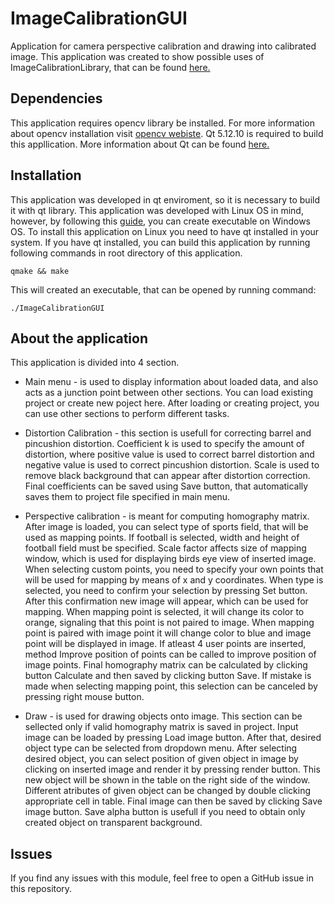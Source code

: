 # ImageCalibrationGUI
Application for camera perspective calibration and drawing into calibrated image. This application was created to show possible uses of ImageCalibrationLibrary, that can be found [here.](https://github.com/richardfous/ImageCalibrationLibrary)

## Dependencies
This application requires opencv library be installed. For more information about opencv installation visit [opencv webiste](https://opencv.org).
Qt 5.12.10 is required to build this appllication. More information about Qt can be found [here.](https://doc.qt.io/qt-5/build-sources.html)

## Installation
This application was developed in qt enviroment, so it is necessary to build it with qt library. This application was developed with Linux OS in mind, however, by following this [guide](https://wiki.qt.io/Build_Standalone_Qt_Application_for_Windows), you can create executable on Windows OS. To install this application on Linux you need to have qt installed in your system. If you have qt installed, you can build this application by running following commands in root directory of this application. 
```
qmake && make
```
This will created an executable, that can be opened by running command:
```
./ImageCalibrationGUI
```

## About the application
This application is divided into 4 section.
* Main menu - is used to display information about loaded data, and also acts as a junction point between other sections. You can load existing project or create new poject here. After loading or creating project, you can use other sections to perform different tasks.

* Distortion Calibration - this section is usefull for correcting barrel and pincushion distortion. Coefficient k is used to specify the amount of distortion, where positive value is used to correct barrel distortion and negative value is used to correct pincushion distortion. Scale is used to remove black background that can appear after distortion correction. Final coefficients can be saved using Save button, that automatically saves them to project file specified in main menu.

* Perspective calibration - is meant for computing homography matrix. After image is loaded, you can select type of sports field, that will be used as mapping points. If football is selected, width and height of football field must be specified. Scale factor affects size of mapping window, which is used for displaying birds eye view of inserted image. When selecting custom points, you need to specify your own points that will be used for mapping by means of x and y coordinates. When type is selected, you need to confirm your selection by pressing Set button. After this confirmation new image will appear, which can be used for mapping. When mapping point is selected, it will change its color to orange, signaling that this point is not paired to image. When mapping point is paired with image point it will change color to blue and image point will be displayed in image. If atleast 4 user points are inserted, method Improve position of points can be called to improve position of image points. Final homography matrix can be calculated by clicking button Calculate and then saved by clicking button Save. If mistake is made when selecting mapping point, this selection can be canceled by pressing right mouse button. 

* Draw - is used for drawing objects onto image. This section can be sellected only if valid homography matrix is saved in project. Input image can be loaded by pressing Load image button. After that, desired object type can be selected from dropdown menu. After selecting desired object, you can select position of given object in image by clicking on inserted image and render it by pressing render button. This new object will be shown in the table on the right side of the window. Different atributes of given object can be changed by double clicking appropriate cell in table. Final image can then be saved by clicking Save image button. Save alpha button is usefull if you need to obtain only created object on transparent background.

## Issues
If you find any issues with this module, feel free to open a GitHub issue in this repository. 

